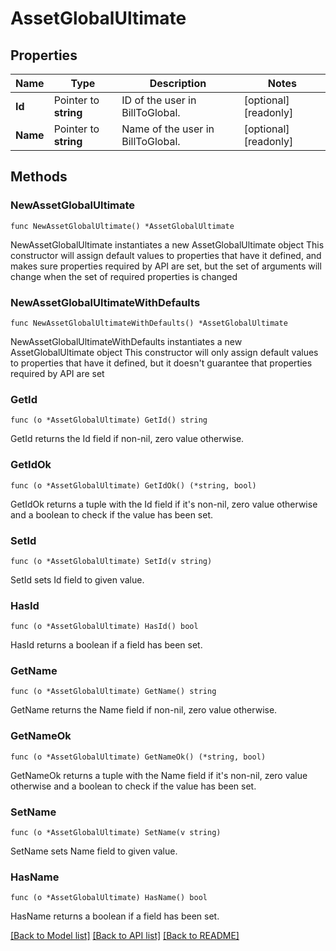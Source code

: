 # AssetGlobalUltimate

## Properties

Name | Type | Description | Notes
------------ | ------------- | ------------- | -------------
**Id** | Pointer to **string** | ID of the user in BillToGlobal. | [optional] [readonly] 
**Name** | Pointer to **string** | Name of the user in BillToGlobal. | [optional] [readonly] 

## Methods

### NewAssetGlobalUltimate

`func NewAssetGlobalUltimate() *AssetGlobalUltimate`

NewAssetGlobalUltimate instantiates a new AssetGlobalUltimate object
This constructor will assign default values to properties that have it defined,
and makes sure properties required by API are set, but the set of arguments
will change when the set of required properties is changed

### NewAssetGlobalUltimateWithDefaults

`func NewAssetGlobalUltimateWithDefaults() *AssetGlobalUltimate`

NewAssetGlobalUltimateWithDefaults instantiates a new AssetGlobalUltimate object
This constructor will only assign default values to properties that have it defined,
but it doesn't guarantee that properties required by API are set

### GetId

`func (o *AssetGlobalUltimate) GetId() string`

GetId returns the Id field if non-nil, zero value otherwise.

### GetIdOk

`func (o *AssetGlobalUltimate) GetIdOk() (*string, bool)`

GetIdOk returns a tuple with the Id field if it's non-nil, zero value otherwise
and a boolean to check if the value has been set.

### SetId

`func (o *AssetGlobalUltimate) SetId(v string)`

SetId sets Id field to given value.

### HasId

`func (o *AssetGlobalUltimate) HasId() bool`

HasId returns a boolean if a field has been set.

### GetName

`func (o *AssetGlobalUltimate) GetName() string`

GetName returns the Name field if non-nil, zero value otherwise.

### GetNameOk

`func (o *AssetGlobalUltimate) GetNameOk() (*string, bool)`

GetNameOk returns a tuple with the Name field if it's non-nil, zero value otherwise
and a boolean to check if the value has been set.

### SetName

`func (o *AssetGlobalUltimate) SetName(v string)`

SetName sets Name field to given value.

### HasName

`func (o *AssetGlobalUltimate) HasName() bool`

HasName returns a boolean if a field has been set.


[[Back to Model list]](../README.md#documentation-for-models) [[Back to API list]](../README.md#documentation-for-api-endpoints) [[Back to README]](../README.md)


